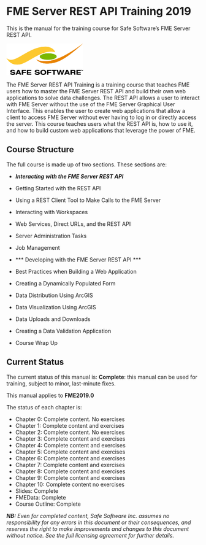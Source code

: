 <!--This file duplicates a little of the content to follow, but is added here because the content of this file is used for the landing page on GitBook-->

# FME Server REST API Training 2019 #

This is the manual for the training course for Safe Software’s FME Server REST API.

![](./Safe_RGB_transparent200.png)

The FME Server REST API Training is a training course that teaches FME users how to master the FME Server REST API and build their own web applications to solve data challenges. The REST API allows a user to interact with FME Server without the use of the FME Server Graphical User Interface. This enables the user to create web applications that allow a client to access FME Server without ever having to log in or directly access the server. This course teaches users what the REST API is, how to use it, and how to build custom web applications that leverage the power of FME.

## Course Structure ##

The full course is made up of two sections. These sections are:

- ***Interacting with the FME Server REST API***

 - Getting Started with the REST API

 - Using a REST Client Tool to Make Calls to the FME Server

 - Interacting with Workspaces

 - Web Services, Direct URLs, and the REST API

 - Server Administration Tasks

 - Job Management

- *** Developing with the FME Server REST API ***

 - Best Practices when Building a Web Application

 - Creating a Dynamically Populated Form

 - Data Distribution Using ArcGIS

 - Data Visualization Using ArcGIS

 - Data Uploads and Downloads

 - Creating a Data Validation Application

 - Course Wrap Up  

## Current Status ##

The current status of this manual is: **Complete**: this manual can be used for training, subject to minor, last-minute fixes.

This manual applies to **FME2019.0**

The status of each chapter is:

- Chapter 0: Complete content. No exercises
- Chapter 1: Complete content and exercises
- Chapter 2: Complete content. No exercises
- Chapter 3: Complete content and exercises
- Chapter 4: Complete content and exercises
- Chapter 5: Complete content and exercises
- Chapter 6: Complete content and exercises
- Chapter 7: Complete content and exercises
- Chapter 8: Complete content and exercises
- Chapter 9: Complete content and exercises
- Chapter 10: Complete content no exercises
- Slides: Complete
- FMEData: Complete
- Course Outline: Complete

***NB:*** *Even for completed content, Safe Software Inc. assumes no responsibility for any errors in this document or their consequences, and reserves the right to make improvements and changes to this document without notice. See the full licensing agreement for further details.*
